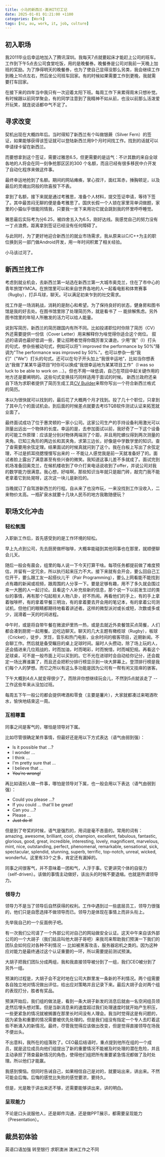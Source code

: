 ```yaml
---
title: 小马的新西兰·澳洲IT打工记
date: 2025-01-01 01:21:00 +1100
categories: [Work]
tags: [nz, au, work, it, job, culture]
---
```

## 初入职场
我2011毕业后幸运地加入了腾讯深圳。我每天7点就要起床才能赶上公司的班车。工作到下午5点去公司食堂吃饭，用的是晚餐券。晚餐券是公司对我前一天晚上加班的奖励。为了挣得明天的晚餐券，也为了使自己显得没那么另类，我会继续工作到晚上10点左右，然后坐公司班车回家。有的时候如果需要工作到更晚，我就需要打车回家。

在接下来的四年当中我只有一次迎着太阳下班。每周工作下来累得周末只想补觉。有时候跟以前同学聚会，有的同学注意到了我精神不如从前，也没以前那么活泼爱开玩笑，就连说话都中气不足了。

## 寻求改变
契机出现在大概四年后。当时得知了新西兰有个叫做银蕨（Silver Fern）的签证，如果能够获得该签证就可以登陆新西兰用9个月时间找工作。找到的话就可以申请绿卡留在新西兰。

而要想拿到这个签证，需要过雅思6.5，但更需要的是运气：不计其数的来自全球各地的人将会在同一刻争抢那区区的300 个名额，而且已经有很多移民中介开发了自动化程序来做这件事。

最终幸运地抢到了名额。期间的网站瘫痪，掌心捏汗，面红耳赤，捶胸顿足，以及最后的灵魂出窍般的欣喜按下不表。

拿到了名额，接下来就是通过考雅思，准备个人材料，提交签证申请，等待下签了。其中最苦闷无聊的便是备考雅思了。国庆长假一个人锁在家里背单词做题，家里的小猫似乎很能同情我，只要我一坐下来用功它就会跳到我的怀里呼呼睡觉。

雅思最后实际考为分6.25，被四舍五入为6.5，刚好达线。我感觉自己的努力没有一丁点浪费。距离拿到签证已经没有任何障碍了。

与此同时，为了更好地迎合新西兰的就业市场需求，我从原来以C/C++为主的职位换到另一部门做Android开发，用一年时间积累了相关经验。

小马该过河了。

## 新西兰找工作
考虑到就业机会，去新西兰第一站选在新西兰第一大城市奥克兰，住在了市中心的青年旅馆YMCA。在旅馆里可以和来自世界各地的人一起看电影和体育赛事（Rugby），打乒乓球，聊天。可以满足初来乍到的社交需求。

找工作是一场消耗战，消耗的是耐心和希望。为了保持良好的状态，健身房和图书馆是我的好去处。在图书馆里除了处理简历外，就是看书了 -- 能排解焦虑。另外图书馆里的年轻人所散发的活力可以给人能量。

说到写简历，新西兰的简历跟国内有所不同。比如投递职位时你除了简历（CV）外还需要提供一份信（Cover Letter）用来解释你为啥觉得你适合这个岗位。
叙述的语调也最好低调一些，要让招聘者觉得你既厉害又谦逊。少用“我”（I）打头的句式，参杂些被动句式，例如可以将"I improved the performance by 50%"降调为"The performance was improved by 50%."。也可以参杂一些“我们”（"We"）打头的句式。还可以在句子开头加上“我很辛运地”，比如当你想表达“我做了某某牛逼项目”时你可以换成“我很幸运地为某某项目工作”（I was so luck to be able to work on ...）。但也不用一味低调，自己在项目中起关键作用的地方还是要阐明的。这些句式变换技巧同样适用于面试的时候。
新西兰政府还亲自下场为求职者提供了简历生成工具[CV Builder](https://www.careers.govt.nz/tools/cv-builder/)来帮你写出一个符合新西兰格式的简历。

本以为很快就可以找到的，最后花了大概两个月才找到。投了几十个职位，只拿到了其中几个的面试机会。到后面的时候差点就要去考ISTQB软件测试认证来拓宽就业面了。

最终面试成功了位于惠灵顿的一家小公司。这家公司生产的手持设备利用激光可以测量出远出一个物体的长度。幸运的是，去参加面试以前，我好奇了一下这个设备的可能工作原理：应该是分别对物体两端测了个距，并且用陀螺仪得到两次测量的夹角。已知三角形的两边长和其夹角，求第三边长，好像是中学数学里的知识。查了查需要用余弦定理。结果面试的时候真就问到了这个。我在白板上写出了余弦定理，不过是抓耳挠腮慢慢写出来的 -- 不能让人感觉我是前一天就准备好了的。面试者脸上露出了满意甚至有些兴奋的微笑。我知道这事儿差不多就成了。面试完到机场准备回奥克兰，在候机楼收到了中介打来电话说收到了offer，并说公司对我的数学能力很满意。我心想，好啥啊，那些知识当年就只是敲门砖，敲完门我不能老拿着它到处晃呀，这次这一块儿是新捡的。

当晚就订了自驾游新西兰的行程。自从来了也没咋玩，一来没找到工作没收入，二来物价太高。一瓶矿泉水就要十几块人民币的地方我敢随便玩？

## 职场文化冲击

### 轻松氛围
入职新工作后，首先感受到的是工作环境的轻松。

早上九点到公司，先去厨房做杯咖啡，大概率能碰到其他同事也在那里，就顺便聊会儿天。

随后一般会有晨会，组里的每人说一下今天打算干啥。每项任务都提前做了难度预估，并留有一定冗余，所以执行起来压力不大。接下来就有会开会，要么回自己工位开干，要么跟工友一起搭伙儿干（Pair Programming），要么上网看能不能找到点有趣的新闻或视频，跟周围的人分享一下。要是足够有趣，用不了多久就会围过来一大圈的人一起讨论。且看这个人补充些新的信息，那个说一下以前发生过的类似的事情，再有那个勾起相关人物八卦，好不热闹。再看他们的手上，有的手上拿着咖啡杯，有的拿着早餐三明治，有的拿着要去开会用的笔记本，有的拿着公司测试机，但他们的眼睛都期待地看着讲述者。这样的微型派对或长或短，次数或多或少，润滑着一天的时间进程。

中午时，或是将自带午餐在微波炉里热一热，或是去就近外卖餐馆买点简餐，人们都会凑到厨房一起用餐。边吃边聊天。聊天的几大主题有橄榄球（Rugby），板球（Cricket），徒步，烹饪，音乐和热门电影，业余时间的极客项目，近期新闻。不会聊工作。然后就是备受瞩目的桌上足球时间。届时人头攒动，除了场上玩的人，还会插进来几位观战的，时而加油，时而喝彩，时而惋惜，时而喊犯规。再看这个足球桌，可不是一般市面上可以买到的。它不光在进球时会自动给你记分，还会裁定一场比赛谁赢了，而且还会把积分排行榜显示到一块大屏幕上。登顶排行榜是我们每个人的梦想。而它之所以有这么多功能是因为公司有一帮有闲又技痒的骇客。

下午大概到4点人就变得很少了。而除非你想继续玩会儿，不然到5点就该走了 -- 工作这些年来从没加过班。

每周五下午一般公司都会提供啤酒和零食（主要是薯片），大家就都凑过来喝酒吹水，愉快地结束这一周。

### 互相尊重
同事之间是客气的，哪怕是领导对下属。

比如尽管很确定某件事情，但最好还是用以下方式表达（语气由弱到强）：
- Is it possible that ...?
- I wonder ...
- I think ...
- I'm pretty sure that ...
- I believe that ...
- ~~You're wrong!~~

再比如请别人做一件事，哪怕是领导对下属，也一般会用以下表达（语气由弱到强）：
- Could you please ...?
- If you could ... that'll be great!
- Can you ...?
- Please ...
- ~~Just do it!~~

但是到了夸奖的时候，语气是强烈的，用词是毫不吝啬的。常用的词有：amazing, awesome, brilliant, cool, champion, excellent, fabulous, fantastic, glorious, good, great, incredible, interesting, lovely, magnificent, marvelous, mint, nice, outstanding, perfect, phenomenal, remarkable, sensational, sick, spectacular, splendid, stunning, superb, terrific, top-notch, unreal, wicked, wonderful。这里有33个之多，肯定还有漏掉的。

同事之间很客气，并不意味着一团和气，人浮于事。它更讲究个体的自驱力（self-driven）。该做的事情主动做好，该出头的时候不要退缩。也就是所谓领导力。

### 领导力
领导力不是当了领导后自然获得的权利。工作中遇到过一些底层员工，领导力很强的，他们只是自愿选择不做领导而已。领导力是体现在事情上而非头衔上。

先举我自己的一个反面例子吧。

有一次我们公司请了一个外部公司对自己的网站做安全认证。这天中午来自该外部公司的一个大胡子（我们姑且叫他大胡子哥吧）来我司来帮助我们预演一下我们的团队会如何应对各种不利情况 -- 比如被黑客攻击，服务器宕机之类的。因为这种应对能力是最终通过这个认证重要的一环，所以需要提前测试预演。

大胡子把我们团队分成两组，我和我直接领导被分到了一组，我们CEO被分到了另外一组。

预演的过程是，大胡子会不定时地在公司大群里发一条新的不利情况。两个组需要各自独立地对情况做出评估，给出应对策略并且记录下来。最后大胡子会对两个组的表现打分，胜者有奖品。

预演开始后，我们组的做法是，看到一条大胡子新发的消息后就由一名空闲组员领走然后埋头想对策。但是当新消息来的速度超过我们处理速度时就开始产生积压，一些更紧急的情况就被搁置在那里长时间没有人理会。我当时觉得这是有问题的，因为紧急和重要的情况需要被优先处理的。但是我们组没有指定一个专人去盯着这些不断涌入的新情况。最终，尽管我觉得应该做出改变，但是觉得直接领导在场我不便出头。

不出意料，我所在的组落败了。CEO最后结语时，重点提到他所在组的一个成员，就是这位成员向他们组提出了新的重要情况不能被及时处理的潜在危险，并且主动承担了筛查最新情况的角色，使得他们组把所有重要紧急情况都做了及时处理。所以他们才能赢。

我感到懊恼。但同时告诫自己，如果相信自己是对的，就要站出来，讲出来。不然可能会后悔。后悔的感觉比失败的感觉要浓，要持久。

但是，光是敢于讲出来还不够，还需要能够讲出来，讲的明白。

### 呈现能力
不论是口头说服他人，还是邮件沟通，还是做PPT展示，都需要呈现能力（Presentation）。


## 裁员初体验
英语口语加强
转至银行
求职澳洲
澳洲工作之不同